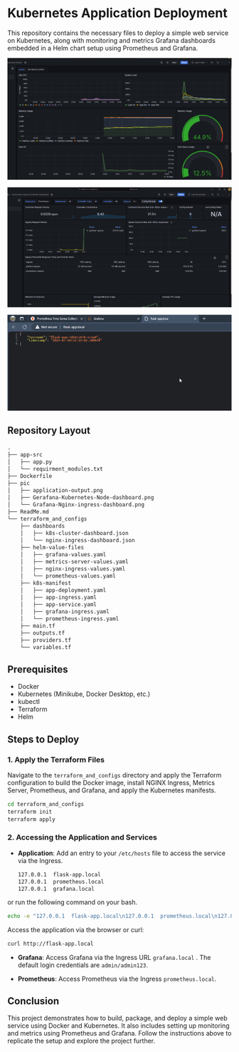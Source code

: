 # Kubernetes Application Deployment

This repository contains the necessary files to deploy a simple web service on Kubernetes, along with monitoring and metrics Grafana dashboards embedded in a Helm chart setup using Prometheus and Grafana.

![Kubernets Node exporter dashboard](pic/Gerafana-Kubernetes-Node-dashboard.png)

![Nginx-ingress dashboard](pic/Grafana-Nginx-ingress-dashboard.png)

![Application output](pic/application-output.png)
## Repository Layout

```plaintext
.
├── app-src
│   ├── app.py
│   └── requirment_modules.txt
├── Dockerfile
├── pic
│   ├── application-output.png
│   ├── Gerafana-Kubernetes-Node-dashboard.png
│   └── Grafana-Nginx-ingress-dashboard.png
├── ReadMe.md
└── terraform_and_configs
    ├── dashboards
    │   ├── k8s-cluster-dashboard.json
    │   └── nginx-ingress-dashboard.json
    ├── helm-value-files
    │   ├── grafana-values.yaml
    │   ├── metrics-server-values.yaml
    │   ├── nginx-ingress-values.yaml
    │   └── prometheus-values.yaml
    ├── k8s-manifest
    │   ├── app-deployment.yaml
    │   ├── app-ingress.yaml
    │   ├── app-service.yaml
    │   ├── grafana-ingress.yaml
    │   └── prometheus-ingress.yaml
    ├── main.tf
    ├── outputs.tf
    ├── providers.tf
    └── variables.tf
```

## Prerequisites

- Docker
- Kubernetes (Minikube, Docker Desktop, etc.)
- kubectl
- Terraform
- Helm

## Steps to Deploy

### 1. Apply the Terraform Files

Navigate to the `terraform_and_configs` directory and apply the Terraform configuration to build the Docker image, install NGINX Ingress, Metrics Server, Prometheus, and Grafana, and apply the Kubernetes manifests.

```sh
cd terraform_and_configs
terraform init
terraform apply
```


### 2. Accessing the Application and Services

- **Application**: Add an entry to your `/etc/hosts` file to access the service via the Ingress.

  ```plaintext
  127.0.0.1  flask-app.local
  127.0.0.1  prometheus.local
  127.0.0.1  grafana.local
  ```
or run the following command on your bash.
 ```sh
 echo -e "127.0.0.1  flask-app.local\n127.0.0.1  prometheus.local\n127.0.0.1  grafana.local" | sudo tee -a /etc/hosts
 ```
 
  Access the application via the browser or curl:

  ```sh
  curl http://flask-app.local
  ```

- **Grafana**: Access Grafana via the Ingress URL `grafana.local` . The default login credentials are `admin/admin123`.

- **Prometheus**: Access Prometheus via the Ingress `prometheus.local`.

## Conclusion

This project demonstrates how to build, package, and deploy a simple web service using Docker and Kubernetes. It also includes setting up monitoring and metrics using Prometheus and Grafana. Follow the instructions above to replicate the setup and explore the project further.
